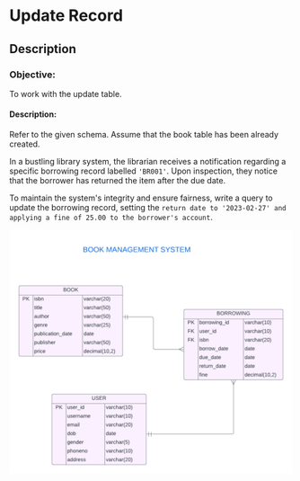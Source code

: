 # Update Record
## Description
### Objective:

To work with the update table.

#### Description:

Refer to the given schema. Assume that the book table has been already created.

In a bustling library system, the librarian receives a notification regarding a specific borrowing record labelled `'BR001'`. Upon inspection, they notice that the borrower has returned the item after the due date.

To maintain the system's integrity and ensure fairness, write a query to update the borrowing record, setting the `return date to '2023-02-27' and applying a fine of 25.00 to the borrower's account`.

![image alt](https://github.com/PraveenKumara2k33/Cognizant-JavaStack-Handson-2024/blob/afac1a7b2c141cd56f734326af7175fe08be4c84/Stage%201/SQL%20Programming/image-1.png)
